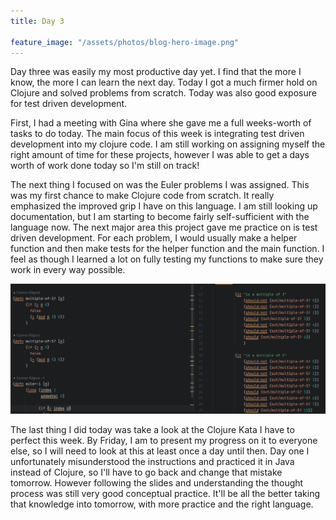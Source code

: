 ```yaml
---
title: Day 3

feature_image: "/assets/photos/blog-hero-image.png"
---
```


Day three was easily my most productive day yet. I find that the more I know, the more I can learn
the next day. Today I got a much firmer hold on Clojure and solved problems from scratch. Today was also good exposure
for test driven development.

First, I had a meeting with Gina where she gave me a full weeks-worth of tasks to do today. The main focus of this week
is integrating test driven development into my clojure code. I am still working on assigning myself the right amount of
time
for these projects, however I was able to get a days worth of work done today so I'm still on track!

The next thing I focused on was the Euler problems I was assigned. This was my first chance to make Clojure code from
scratch.
It really emphasized the improved grip I have on this language. I am still looking up documentation, but I am starting
to
become fairly self-sufficient with the language now. The next major area this project gave me practice on is test
driven development. For each problem, I would usually make a helper function and then make tests for the helper function
and
the main function. I feel as though I learned a lot on fully testing my functions to make sure they work in every way
possible.

![euler-1](/assets/photos/euler-1.png)

The last thing I did today was take a look at the Clojure Kata I have to perfect this week. By Friday, I am to present
my progress
on it to everyone else, so I will need to look at this at least once a day until then. Day one I unfortunately
misunderstood the
instructions and practiced it in Java instead of Clojure, so I'll have to go back and change that mistake tomorrow.
However following
the slides and understanding the thought process was still very good conceptual practice. It'll be all the better taking
that
knowledge into tomorrow, with more practice and the right language.

